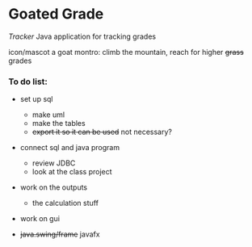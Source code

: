 # Goated Grade 
 *Tracker* 
 Java application for tracking grades

 icon/mascot a goat
 montro: climb the mountain, reach for higher ~~grass~~ grades

### To do list:
 - set up sql 
   - make uml
   - make the tables
   - ~~export it so it can be used~~ not necessary?

 - connect sql and java program
   - review JDBC
   - look at the class project

 - work on the outputs
   - the calculation stuff

 - work on gui
 - ~~java.swing/frame~~ javafx

